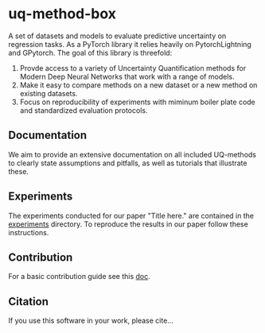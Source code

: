 # uq-method-box

A set of datasets and models to evaluate predictive uncertainty on regression tasks. As a PyTorch library it relies heavily on PytorchLightning and GPytorch.
The goal of this library is threefold:

1. Provde access to a variety of Uncertainty Quantification methods for Modern Deep Neural Networks that work with a range of models.
2. Make it easy to compare methods on a new dataset or a new method on existing datasets.
3. Focus on reproducibility of experiments with miminum boiler plate code and standardized evaluation protocols.

## Documentation 
We aim to provide an extensive documentation on all included UQ-methods to clearly state assumptions and pitfalls, as well as tutorials that illustrate these. 

## Experiments
The experiments conducted for our paper "Title here." are contained in the [experiments](experiments/) directory. To reproduce the results in our paper follow these instructions.

## Contribution
For a basic contribution guide see this [doc](contribution_guide.md).

## Citation
If you use this software in your work, please cite...
